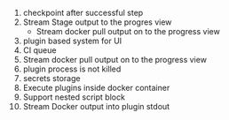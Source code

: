 1. checkpoint after successful step
2. Stream Stage output to the progres view 
    * Stream docker pull output on to the progress view
3. plugin based system for UI
4. CI queue
5. Stream docker pull output on to the progress view
6. plugin process is not killed
7. secrets storage
8. Execute plugins inside docker container
10. Support nested script block
11. Stream Docker output into plugin stdout